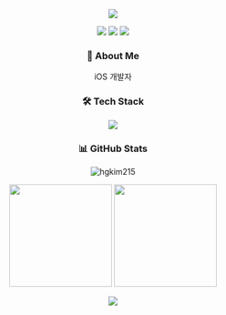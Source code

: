 <p align="center">
  <img src="https://capsule-render.vercel.app/api?type=waving&color=gradient&height=300&section=header&text=hgkim215&fontSize=90&animation=fadeIn&fontAlignY=38&desc=iOS%20Developer&descAlignY=51&descAlign=62"/>
</p>
<p align="center">
  <a href="mailto:your_email@example.com"><img src="https://img.shields.io/badge/Email-D14836?style=flat-square&logo=gmail&logoColor=white"/></a>
  <a href="https://velog.io/@hgkim215"><img src="https://img.shields.io/badge/Velog-20C997?style=flat-square&logo=velog&logoColor=white"/></a>
  <img src="https://hits.seeyoufarm.com/api/count/incr/badge.svg?url=https%3A%2F%2Fgithub.com%2Fhgkim215&count_bg=%2379C83D&title_bg=%23555555&icon=&icon_color=%23E7E7E7&title=hits&edge_flat=false"/>
<!--   <a href="https://www.notion.so/RESUME-1141ef7e320e809faa66f2c10e3d0f84?pvs=4"><img src="https://img.shields.io/badge/Notion-000000?style=flat-square&logo=notion&logoColor=white"/></a> -->
</p>

<h3 align="center">🚀 About Me</h3>

<p align="center">
  iOS 개발자 <br>
</p>

<h3 align="center">🛠 Tech Stack</h3>

<p align="center">
  <img src="https://skillicons.dev/icons?i=swift,react,figma&theme=light" />
</p>

<h3 align="center">📊 GitHub Stats</h3>

<p align="center">
  <img src="https://github-readme-streak-stats.herokuapp.com/?user=hgkim215&theme=radical" alt="hgkim215" />
</p>

<p align="center">
  <img height="180em" src="https://github-readme-stats.vercel.app/api?username=hgkim215&show_icons=true&theme=radical" />
  <img height="180em" src="https://github-readme-stats.vercel.app/api/top-langs/?username=hgkim215&layout=compact&theme=radical&hide=jupyter%20notebook" />
</p>
<p align="center">
  <img src="https://capsule-render.vercel.app/api?type=waving&color=gradient&height=100&section=footer"/>
</p>
